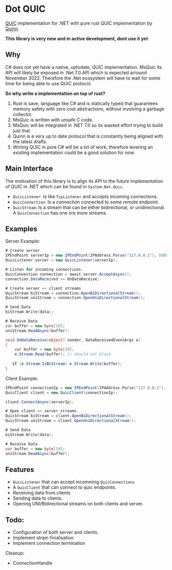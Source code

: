 # Dot QUIC
[QUIC][QUIC] implementation for .NET with pure rust QUIC implementation by [Quinn][quinn].

**This library is very new and in active development, dont use it yet**

## Why

C# does not yet have a native, uptodate, QUIC implementation. MsQuic its API will likely be exposed in .Net 7.0 API which is expected arround November 2022. Therefore the .Net ecosystem will have to wait for some time for being able to use QUIC protocol. 

**So why write a implementation on top of rust?**

1) Rust is save, language like C# and is statically typed that guarantees memory safety with zero cost abstractions, without involving a garbage collector. 
2) MsQuic is written with unsafe C code.
3) MsQuic will be integrated in .NET 7.0 so its wasted effort trying to build just that. 
4) Quinn is a very up to date protocol that is constantly being aligned with the latest drafts.
5) Wirting QUIC in pure C# will be a lot of work, therefore levering an existing implementation could be a good solution for now.


## Main Interface

The motivation of this library is to align its API to the future implementation of QUIC in .NET which can be found in `System.Net.Quic`.

- `QuicListener`: Is like `TcpListener` and accepts incoming connections. 
- `QuicConnection`: Is a connection connected to some remote endpoint. 
- `QuicStream`: Is a stream that can be either bidirectional, or unidirectional. A `QuicConnection` has one ore more streams. 

## Examples

Server Example:
```csharp
# Create server
IPEndPoint serverIp = new IPEndPoint(IPAddress.Parse("127.0.0.1"), 5000);
QuicListener server = new QuicListener(serverIp);

# Listen for incoming connections.
QuicConnection connection = await server.AcceptAsync();
connection.DataReceived += OnDataReceive;

# Create server => client streams 
QuicStream biStream = connection.OpenBiDirectionalStream();
QuicStream uniStream = connection.OpenUniDirectionalStream();

# Send Data
biStream.Write(data);

# Receive Data
var buffer = new byte[10];
uniStream.ReadAsync(buffer);

void OnDataReceive(object? sender, DataReceivedEventArgs e) 
{
    var buffer = new byte[10];
    e.Stream.Read(buffer); // should not block
    
   if (e.Stream.IsBiStream) e.Stream.Write(buffer);  
}
```

Client Example:

```csharp
IPEndPoint connectionIp = new IPEndPoint(IPAddress.Parse("127.0.0.1"), 5001);
QuicClient client = new QuicClient(connectionIp);

client.ConnectAsync(serverIp);

# Open client => server streams. 
QuicStream biStream = client.OpenBiDirectionalStream();
QuicStream uniStream = client.OpenUniDirectionalStream();

# Send Data
biStream.Write(data);

# Receive Data
var buffer = new byte[10];
uniStream.ReadAsync(buffer);
```


## Features

- `QuicListener` that can accept incomming `QuicConnections`
- A `QuicClient` that can connect to quic endpoints. 
- Receiving data from clients
- Sending data to clients.
- Opening UNI/BIdirectional streams on both clients and server.

## Todo:
- Configuration of both server and clients. 
- Implement stram finialisation
- Implement connection termination


Cleanup:
- ConnectionHandle


[Quinn]: https://github.com/quinn-rs/quinn
[QUIC]: https://en.wikipedia.org/wiki/QUIC

